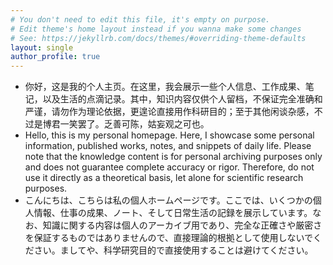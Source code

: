 ```yaml
---
# You don't need to edit this file, it's empty on purpose.
# Edit theme's home layout instead if you wanna make some changes
# See: https://jekyllrb.com/docs/themes/#overriding-theme-defaults
layout: single
author_profile: true
---
```


- 你好，这是我的个人主页。在这里，我会展示一些个人信息、工作成果、笔记，以及生活的点滴记录。其中，知识内容仅供个人留档，不保证完全准确和严谨，请勿作为理论依据，更遑论直接用作科研目的；至于其他闲谈杂感，不过是博君一笑罢了。乏善可陈，姑妄观之可也。
- Hello, this is my personal homepage. Here, I showcase some personal information, published works, notes, and snippets of daily life. Please note that the knowledge content is for personal archiving purposes only and does not guarantee complete accuracy or rigor. Therefore, do not use it directly as a theoretical basis, let alone for scientific research purposes.
- こんにちは、こちらは私の個人ホームページです。ここでは、いくつかの個人情報、仕事の成果、ノート、そして日常生活の記録を展示しています。なお、知識に関する内容は個人のアーカイブ用であり、完全な正確さや厳密さを保証するものではありませんので、直接理論的根拠として使用しないでください。ましてや、科学研究目的で直接使用することは避けてください。
